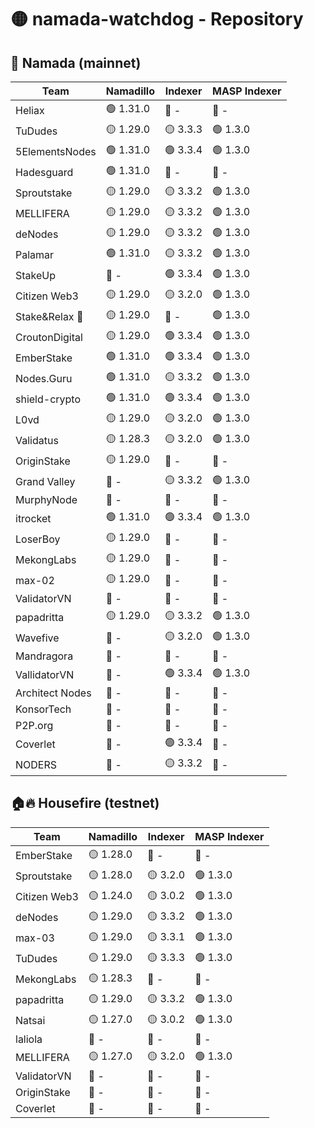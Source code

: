 # 🟡 namada-watchdog - Repository

## 🚀 Namada (mainnet)

| Team | Namadillo | Indexer | MASP Indexer |
|-|-|-|-|
| Heliax | 🟢 1.31.0 | 🔴 - | 🔴 - |
| TuDudes | 🟡 1.29.0 | 🟡 3.3.3 | 🟢 1.3.0 |
| 5ElementsNodes | 🟢 1.31.0 | 🟢 3.3.4 | 🟢 1.3.0 |
| Hadesguard | 🟢 1.31.0 | 🔴 - | 🔴 - |
| Sproutstake | 🟡 1.29.0 | 🟡 3.3.2 | 🟢 1.3.0 |
| MELLIFERA | 🟡 1.29.0 | 🟡 3.3.2 | 🟢 1.3.0 |
| deNodes | 🟡 1.29.0 | 🟡 3.3.2 | 🟢 1.3.0 |
| Palamar | 🟢 1.31.0 | 🟡 3.3.2 | 🟢 1.3.0 |
| StakeUp | 🔴 - | 🟢 3.3.4 | 🟢 1.3.0 |
| Citizen Web3 | 🟡 1.29.0 | 🟡 3.2.0 | 🟢 1.3.0 |
| Stake&Relax 🦥 | 🟡 1.29.0 | 🔴 - | 🟢 1.3.0 |
| CroutonDigital | 🟡 1.29.0 | 🟢 3.3.4 | 🟢 1.3.0 |
| EmberStake | 🟢 1.31.0 | 🟢 3.3.4 | 🟢 1.3.0 |
| Nodes.Guru | 🟢 1.31.0 | 🟡 3.3.2 | 🟢 1.3.0 |
| shield-crypto | 🟢 1.31.0 | 🟢 3.3.4 | 🟢 1.3.0 |
| L0vd | 🟡 1.29.0 | 🟡 3.2.0 | 🟢 1.3.0 |
| Validatus | 🟡 1.28.3 | 🟡 3.2.0 | 🟢 1.3.0 |
| OriginStake | 🟡 1.29.0 | 🔴 - | 🔴 - |
| Grand Valley | 🔴 - | 🟡 3.3.2 | 🟢 1.3.0 |
| MurphyNode | 🔴 - | 🔴 - | 🔴 - |
| itrocket | 🟢 1.31.0 | 🟢 3.3.4 | 🟢 1.3.0 |
| LoserBoy | 🟡 1.29.0 | 🔴 - | 🔴 - |
| MekongLabs | 🟡 1.29.0 | 🔴 - | 🔴 - |
| max-02 | 🟡 1.29.0 | 🔴 - | 🔴 - |
| ValidatorVN | 🔴 - | 🔴 - | 🔴 - |
| papadritta | 🟡 1.29.0 | 🟡 3.3.2 | 🟢 1.3.0 |
| Wavefive | 🔴 - | 🟡 3.2.0 | 🟢 1.3.0 |
| Mandragora | 🔴 - | 🔴 - | 🔴 - |
| VallidatorVN | 🔴 - | 🟢 3.3.4 | 🟢 1.3.0 |
| Architect Nodes | 🔴 - | 🔴 - | 🔴 - |
| KonsorTech | 🔴 - | 🔴 - | 🔴 - |
| P2P.org | 🔴 - | 🔴 - | 🔴 - |
| Coverlet | 🔴 - | 🟢 3.3.4 | 🔴 - |
| NODERS | 🔴 - | 🟡 3.3.2 | 🔴 - |

## 🏠🔥 Housefire (testnet)

| Team | Namadillo | Indexer | MASP Indexer |
|-|-|-|-|
| EmberStake | 🟡 1.28.0 | 🔴 - | 🔴 - |
| Sproutstake | 🟡 1.28.0 | 🟡 3.2.0 | 🟢 1.3.0 |
| Citizen Web3 | 🟡 1.24.0 | 🟡 3.0.2 | 🟢 1.3.0 |
| deNodes | 🟡 1.29.0 | 🟡 3.3.2 | 🟢 1.3.0 |
| max-03 | 🟡 1.29.0 | 🟡 3.3.1 | 🟢 1.3.0 |
| TuDudes | 🟡 1.29.0 | 🟡 3.3.3 | 🟢 1.3.0 |
| MekongLabs | 🟡 1.28.3 | 🔴 - | 🔴 - |
| papadritta | 🟡 1.29.0 | 🟡 3.3.2 | 🟢 1.3.0 |
| Natsai | 🟡 1.27.0 | 🟡 3.0.2 | 🟢 1.3.0 |
| laliola | 🔴 - | 🔴 - | 🔴 - |
| MELLIFERA | 🟡 1.27.0 | 🟡 3.2.0 | 🟢 1.3.0 |
| ValidatorVN | 🔴 - | 🔴 - | 🔴 - |
| OriginStake | 🔴 - | 🔴 - | 🔴 - |
| Coverlet | 🔴 - | 🔴 - | 🔴 - |


